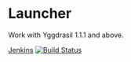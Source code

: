 Launcher
========

Work with Yggdrasil 1.1.1 and above.

[Jenkins](http://ci.minepod.fr/job/Launcher/) [![Build Status](http://mc.minepod.fr:8080/job/Launcher/badge/icon)](http://mc.minepod.fr:8080/job/Launcher/)
